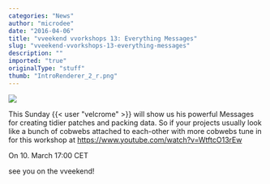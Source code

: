 ```yaml
---
categories: "News"
author: "microdee"
date: "2016-04-06"
title: "vveekend vvorkshops 13: Everything Messages"
slug: "vveekend-vvorkshops-13-everything-messages"
description: ""
imported: "true"
originalType: "stuff"
thumb: "IntroRenderer_2_r.png"
---
```



![](IntroRenderer_2_r.png) 

This Sunday {{< user "velcrome" >}} will show us his powerful Messages for creating tidier patches and packing data. So if your projects usually look like a bunch of cobwebs attached to each-other with more cobwebs tune in for this workshop at https://www.youtube.com/watch?v=WtftcO13rEw

On 10. March 17:00 CET

see you on the vveekend!